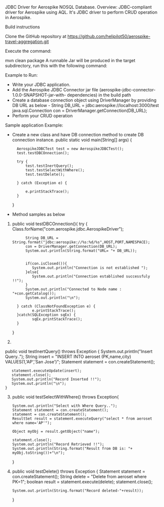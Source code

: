 JDBC Driver for Aerospike NOSQL Database.
Overview:
JDBC-compliant driver for Aerospike using AQL. It's JDBC driver to perform CRUD operation in Aerospike.

Build instructions

Clone the GitHub repository at https://github.com/helipilot50/aerospike-travel-aggregation.git

Execute the command:

mvn clean package
A runnable Jar will be produced in the target subdirectory, run this with the following command:

Example to Run:
* Write your JDBC application.
* Add the Aerospike JDBC Connector jar file 
  (aerospike-jdbc-connector-1.0.0-SNAPSHOT-jar-with-  dependencies) in the build path
* Create a database connection object using DriverManager by providing DB URL as below -
   String DB_URL = jdbc:aerospike://localhost:3000/test
   java.sql.Connection con = DriverManager.getConnection(DB_URL);
* Perform your CRUD operation


Sample application Example:
- Create a new class and have DB connection method to create DB connection instance.
	public static void main(String[] args) {
		
		AerospikeJDBCTest test = new AerospikeJDBCTest();
		test.testDBCOnnection();
		
		try {
			test.testInertQuery();
			test.testSelectWithWhere();
			test.testDelete();
			
		} catch (Exception e) {
			
			e.printStackTrace();
		}
	}

- Method samples as below
1.
 	public void testDBCOnnection(){
		try {
			Class.forName("com.aerospike.jdbc.AerospikeDriver");
		
			 String DB_URL = String.format("jdbc:aerospike://%s:%d/%s",HOST,PORT,NAMESPACE);
	         con = DriverManager.getConnection(DB_URL);
	         System.out.println(String.format("URL= "+ DB_URL));
	
	         
	         if(con.isClosed()){
	         	System.out.println("Connection is not established ");
	         }else{
	         	System.out.println("Connection established successfuly !!");
	         }
	         System.out.println("Connected to Node name : "+con.getCatalog());
	         System.out.println("\n");
         
		 } catch (ClassNotFoundException e) {
				e.printStackTrace();
		 }catch(SQLException sqEx) {
				sqEx.printStackTrace();
		 }
	}
	
2.

   public void testInertQuery() throws Exception
    {
	   System.out.println("Insert Query..");
	   String insert = "INSERT INTO aeroset (PK,name,city) VALUES(1,'AP','San Jose')";
       Statement statement = con.createStatement();

       statement.executeUpdate(insert);
       statement.close();
       System.out.println("Record Inserted !!");
       System.out.println("\n");
    }
3.
      public void testSelectWithWhere() throws Exception{

	   System.out.println("Select with Where Query..");
       Statement statement = con.createStatement();
       statement = con.createStatement();
       ResultSet result = statement.executeQuery("select * from aeroset where name='AP'");
       
       Object myObj = result.getObject("name");
       
       statement.close();
       System.out.println("Record Retrieved !!");
       System.out.println(String.format("Result from DB is: "+ myObj.toString())+"\n");
   }
4.
   public void testDelete() throws Exception
   {
	   Statement statement = con.createStatement();
	   String delete = "Delete from aeroset where PK=1";
	   boolean result = statement.execute(delete);
	   statement.close();
	        
	   System.out.println(String.format("Record deleted-"+result));
   }	
	  